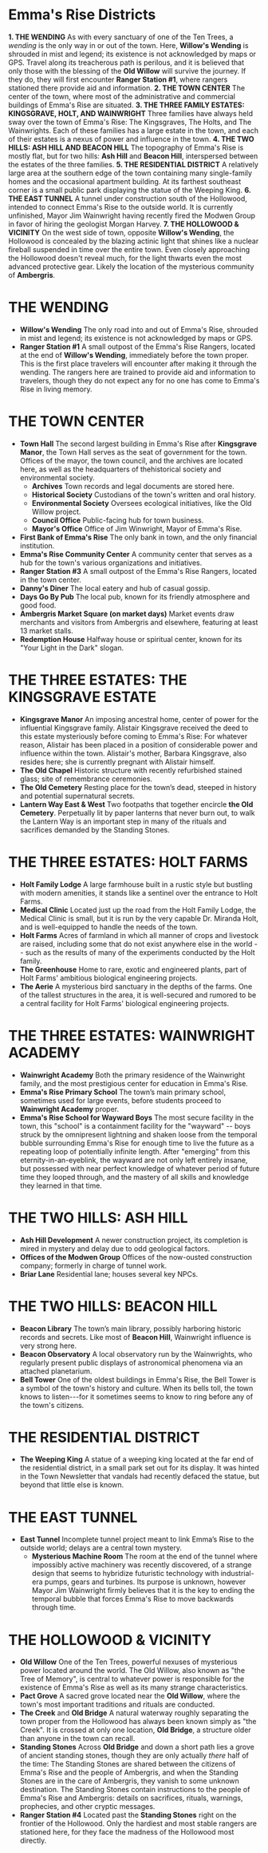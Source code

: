 # Emma's Rise Districts

**1. THE WENDING**
  As with every sanctuary of one of the Ten Trees, a _wending_ is the only way in or out of the town.  Here, **Willow's Wending** is shrouded in mist and legend; its existence is not acknowledged by maps or GPS. Travel along its treacherous path is perilous, and it is believed that only those with the blessing of the **Old Willow** will survive the journey.  If they do, they will first encounter **Ranger Station #1**, where rangers stationed there provide aid and information.
**2. THE TOWN CENTER**
  The center of the town, where most of the administrative and commercial buildings of Emma's Rise are situated.
**3. THE THREE FAMILY ESTATES: KINGSGRAVE, HOLT, AND WAINWRIGHT**
  Three families have always held sway over the town of Emma's Rise: The Kingsgraves, The Holts, and The Wainwrights.  Each of these families has a large estate in the town, and each of their estates is a nexus of power and influence in the town.
**4. THE TWO HILLS: ASH HILL AND BEACON HILL**
  The topography of Emma's Rise is mostly flat, but for two hills: **Ash Hill** and **Beacon Hill**, interspersed between the estates of the three families.
**5. THE RESIDENTIAL DISTRICT**
  A relatively large area at the southern edge of the town containing many single-family homes and the occasional apartment building. At its farthest southeast corner is a small public park displaying the statue of the Weeping King.
**6. THE EAST TUNNEL**
  A tunnel under construction south of the Hollowood, intended to connect Emma's Rise to the outside world.  It is currently unfinished, Mayor Jim Wainwright having recently fired the Modwen Group in favor of hiring the geologist Morgan Harvey.
**7. THE HOLLOWOOD & VICINITY**
  On the west side of town, opposite **Willow's Wending**, the Hollowood is concealed by the blazing actinic light that shines like a nuclear fireball suspended in time over the entire town. Even closely approaching the Hollowood doesn't reveal much, for the light thwarts even the most advanced protective gear. Likely the location of the mysterious community of **Ambergris**.

# THE WENDING

- **Willow's Wending**
  The only road into and out of Emma's Rise, shrouded in mist and legend; its existence is not acknowledged by maps or GPS.
- **Ranger Station #1**
  A small outpost of the Emma's Rise Rangers, located at the end of **Willow's Wending**, immediately before the town proper.  This is the first place travelers will encounter after making it through the wending.  The rangers here are trained to provide aid and information to travelers, though they do not expect any for no one has come to Emma's Rise in living memory.

# THE TOWN CENTER

- **Town Hall**
  The second largest building in Emma's Rise after **Kingsgrave Manor**, the Town Hall serves as the seat of government for the town.  Offices of the mayor, the town council, and the archives are located here, as well as the headquarters of thehistorical society and environmental society.
  - **Archives**
    Town records and legal documents are stored here.
  - **Historical Society**
    Custodians of the town's written and oral history.
  - **Environmental Society**
    Oversees ecological initiatives, like the Old Willow project.
  - **Council Office**
    Public-facing hub for town business.
  - **Mayor's Office**
    Office of Jim Winwright, Mayor of Emma's Rise.
- **First Bank of Emma's Rise**
  The only bank in town, and the only financial institution.
- **Emma's Rise Community Center**
  A community center that serves as a hub for the town's various organizations and initiatives.
- **Ranger Station #3**
  A small outpost of the Emma's Rise Rangers, located in the town center.
- **Danny's Diner**
  The local eatery and hub of casual gossip.
- **Days Go By Pub**
  The local pub, known for its friendly atmosphere and good food.
- **Ambergris Market Square (on market days)**
  Market events draw merchants and visitors from Ambergris and elsewhere, featuring at least 13 market stalls.
- **Redemption House**
  Halfway house or spiritual center, known for its "Your Light in the Dark" slogan.

# THE THREE ESTATES: THE KINGSGRAVE ESTATE

- **Kingsgrave Manor**
  An imposing ancestral home, center of power for the influential Kingsgrave family.  Alistair Kingsgrave received the deed to this estate mysteriously before coming to Emma's Rise: For whatever reason, Alistair has been placed in a position of considerable power and influence within the town.  Alistair's mother, Barbara Kingsgrave, also resides here; she is currently pregnant with Alistair himself.
- **The Old Chapel**
  Historic structure with recently refurbished stained glass; site of remembrance ceremonies.
- **The Old Cemetery**
  Resting place for the town’s dead, steeped in history and potential supernatural secrets.
- **Lantern Way East & West**
  Two footpaths that together encircle **the Old Cemetery**. Perpetually lit by paper lanterns that never burn out, to walk the Lantern Way is an important step in many of the rituals and sacrifices demanded by the Standing Stones.

# THE THREE ESTATES: HOLT FARMS

- **Holt Family Lodge**
  A large farmhouse built in a rustic style but bustling with modern amenities, it stands like a sentinel over the entrance to Holt Farms.
- **Medical Clinic**
  Located just up the road from the Holt Family Lodge, the Medical Clinic is small, but it is run by the very capable Dr. Miranda Holt, and is well-equipped to handle the needs of the town.
- **Holt Farms**
  Acres of farmland in which all manner of crops and livestock are raised, including some that do not exist anywhere else in the world -- such as the results of many of the experiments conducted by the Holt family.
- **The Greenhouse**
  Home to rare, exotic and engineered plants, part of Holt Farms' ambitious biological engineering projects.
- **The Aerie**
  A mysterious bird sanctuary in the depths of the farms. One of the tallest structures in the area, it is well-secured and rumored to be a central facility for Holt Farms' biological engineering projects.

# THE THREE ESTATES: WAINWRIGHT ACADEMY

- **Wainwright Academy**
  Both the primary residence of the Wainwright family, and the most prestigious center for education in Emma's Rise.
- **Emma's Rise Primary School**
  The town’s main primary school, sometimes used for large events, before students proceed to **Wainwright Academy** proper.
- **Emma's Rise School for Wayward Boys**
  The most secure facility in the town, this "school" is a containment facility for the "wayward" -- boys struck by the omnipresent lightning and shaken loose from the temporal bubble surrounding Emma's Rise for enough time to live the future as a repeating loop of potentially infinite length. After "emerging" from this eternity-in-an-eyeblink, the wayward are not only left entirely insane, but possessed with near perfect knowledge of whatever period of future time they looped through, and the mastery of all skills and knowledge they learned in that time.

# THE TWO HILLS: ASH HILL

- **Ash Hill Development**
  A newer construction project, its completion is mired in mystery and delay due to odd geological factors.
- **Offices of the Modwen Group**
  Offices of the now-ousted construction company; formerly in charge of tunnel work.
- **Briar Lane**
  Residential lane; houses several key NPCs.

# THE TWO HILLS: BEACON HILL

- **Beacon Library**
  The town’s main library, possibly harboring historic records and secrets. Like most of **Beacon Hill**, Wainwright influence is very strong here.
- **Beacon Observatory**
  A local observatory run by the Wainwrights, who regularly present public displays of astronomical phenomena via an attached planetarium.
- **Bell Tower**
  One of the oldest buildings in Emma's Rise, the Bell Tower is a symbol of the town's history and culture. When its bells toll, the town knows to listen---for it sometimes seems to know to ring before any of the town's citizens.

# THE RESIDENTIAL DISTRICT

- **The Weeping King**
  A statue of a weeping king located at the far end of the residential district, in a small park set out for its display. It was hinted in the Town Newsletter that vandals had recently defaced the statue, but beyond that little else is known.

# THE EAST TUNNEL

- **East Tunnel**
  Incomplete tunnel project meant to link Emma’s Rise to the outside world; delays are a central town mystery.
  - **Mysterious Machine Room**
    The room at the end of the tunnel where impossibly active machinery was recently discovered, of a strange design that seems to hybridize futuristic technology with industrial-era pumps, gears and turbines.  Its purpose is unknown, however Mayor Jim Wainwright firmly believes that it is the key to ending the temporal bubble that forces Emma's Rise to move backwards through time.

# THE HOLLOWOOD & VICINITY
  - **Old Willow**
  One of the Ten Trees, powerful nexuses of mysterious power located around the world. The Old Willow, also known as "the Tree of Memory", is central to whatever power is responsible for the existence of Emma's Rise as well as its many strange characteristics.
  - **Pact Grove**
  A sacred grove located near the **Old Willow**, where the town's most important traditions and rituals are conducted.
  - **The Creek** and **Old Bridge**
  A natural waterway roughly separating the town proper from the Hollowood has always been known simply as "the Creek".  It is crossed at only one location, **Old Bridge**, a structure older than anyone in the town can recall.
- **Standing Stones**
  Across **Old Bridge** and down a short path lies a grove of ancient standing stones, though they are only actually _there_ half of the time: The Standing Stones are shared between the citizens of Emma's Rise and the people of Ambergris, and when the Standing Stones are in the care of Ambergris, they vanish to some unknown destination.  The Standing Stones contain instructions to the people of Emma's Rise and Ambergris: details on sacrifices, rituals, warnings, prophecies, and other cryptic messages.
- **Ranger Station #4**
  Located past the **Standing Stones** right on the frontier of the Hollowood.  Only the hardiest and most stable rangers are stationed here, for they face the madness of the Hollowood most directly.

